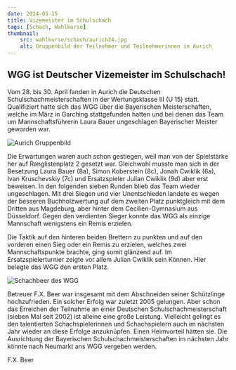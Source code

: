 ```yaml
---
date: 2024-05-15
title: Vizemeister im Schulschach
tags: [Schach, Wahlkurse]
thumbnail:
    src: wahlkurse/schach/aurich24.jpg
    alt: Gruppenbild der Teilnehmer und Teilnehmerinnen in Aurich
---
```


## WGG ist Deutscher Vizemeister im Schulschach!

Vom 28. bis 30. April fanden in Aurich die Deutschen Schulschachmeisterschaften in der Wertungsklasse III (U 15) statt. Qualifiziert hatte sich das WGG über die Bayerischen Meisterschaften, welche im März in Garching stattgefunden hatten und bei denen das Team um Mannschaftsführerin Laura Bauer ungeschlagen Bayerischer Meister geworden war.

![Aurich Gruppenbild](images/wahlkurse/schach/aurich24.jpg)

Die Erwartungen waren auch schon gestiegen, weil man von der Spielstärke her auf Ranglistenplatz 2 gesetzt war. Gleichwohl musste man sich in der Besetzung Laura Bauer (8a), Simon Koberstein (8c), Jonah Cwiklik (6a), Ivan Kruschevskiy (7c) und Ersatzspieler Julian Cwiklik (9d) aber erst beweisen. In den folgenden sieben Runden blieb das Team wieder ungeschlagen. Mit drei Siegen und vier Unentschieden landete es wegen der besseren Buchholzwertung auf dem zweiten Platz punktgleich mit dem Dritten aus Magdeburg, aber hinter dem Cecilien-Gymnasium aus Düsseldorf. Gegen den verdienten Sieger konnte das WGG als einzige Mannschaft wenigstens ein Remis erzielen.

Die Taktik auf den hinteren beiden Brettern zu punkten und auf den vorderen einen Sieg oder ein Remis zu erzielen, welches zwei Mannschaftspunkte brachte, ging somit glänzend auf. Im Ersatzspielerturnier zeigte vor allem Julian Cwiklik sein Können. Hier belegte das WGG den ersten Platz.

![Schachbeer des WGG](images/wahlkurse/schach/schachbeer.jpg)

Betreuer F.X. Beer war insgesamt mit dem Abschneiden seiner Schützlinge hochzufrieden. Ein solcher Erfolg war zuletzt 2005 gelungen. Aber schon das Erreichen der Teilnahme an einer Deutschen Schulschachmeisterschaft (sieben Mal seit 2002) ist alleine eine große Leistung. Vielleicht gelingt es den talentierten Schachspielerinnen und Schachspielern auch im nächsten Jahr wieder an diese Erfolge anzuknüpfen. Einen Heimvorteil hätten sie. Die Ausrichtung der Bayerischen Schulschachmeisterschaften im nächsten Jahr könnte nach Neumarkt ans WGG vergeben werden.

F.X. Beer